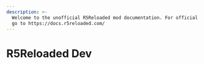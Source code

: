 ```yaml
---
description: >-
  Welcome to the unofficial R5Reloaded mod documentation. For official docs pls
  go to https://docs.r5reloaded.com/
---
```


# R5Reloaded Dev

